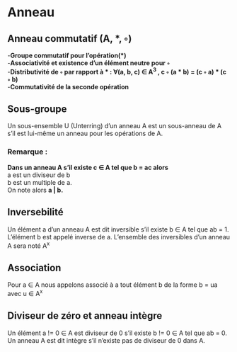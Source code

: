 # Anneau 

## Anneau commutatif (A, *, ◦)
-**Groupe commutatif pour l’opération(\*)** 
\
-**Associativité et existence d’un élément neutre pour ◦**
\
-**Distributivité de ◦ par rapport à * : ∀(a, b, c) ∈ A<sup>3</sup> , c ◦ (a * b) = (c ◦ a) * (c ◦ b)**
\
-**Commutativité de la seconde opération**

## Sous-groupe 
Un sous-ensemble U (Unterring) d’un anneau A est un sous-anneau de A s’il est
lui-même un anneau pour les opérations de A.

### Remarque : 
**Dans un anneau A s’il existe c ∈ A tel que b = ac alors**
\
a est un diviseur de b
\
b est un multiple de a.
\
On note alors **a | b.**

## Inversebilité 

Un élément a d’un anneau A est dit inversible s’il existe b ∈ A tel que
ab = 1. L’élément b est appelé inverse de a. L’ensemble des inversibles
d’un anneau A sera noté A<sup>x</sup>

## Association 
Pour a ∈ A nous appelons associé à a tout élément b de la forme
b = ua avec u ∈ A<sup>x</sup>

## Diviseur de zéro et anneau intègre
Un élément a != 0 ∈ A est diviseur de 0 s’il existe b != 0 ∈ A tel que
ab = 0. Un anneau A est dit intègre s’il n’existe pas de diviseur de 0 dans A.
